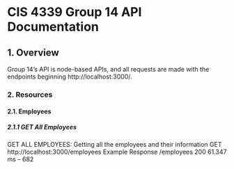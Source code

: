<h1>CIS 4339 Group 14 API Documentation</h1>
<h2>1. Overview</h2>
Group 14’s API is node-based APIs, and all requests are made with the endpoints beginning 
http://localhost:3000/.

<h3>2. Resources</h3>

<h4>2.1. Employees<h4>
  <h5>2.1.1 GET All Employees</h5>
  GET ALL EMPLOYEES: Getting all the employees and their information
  GET http://localhost:3000/employees
  Example Response
   <GET> /employees 200 61.347 ms – 682

  

